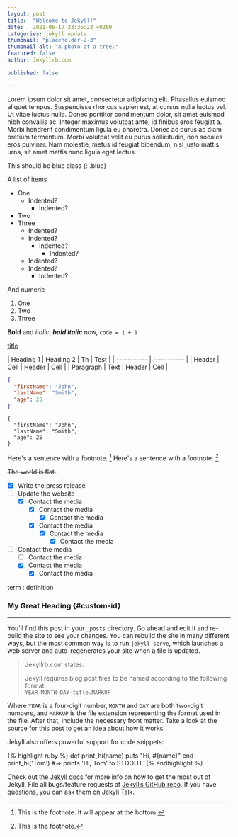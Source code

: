 ```yaml
---
layout: post
title:  "Welcome to Jekyll!"
date:   2021-06-17 23:36:23 +0200
categories: jekyll update
thumbnail: "placeholder-2-3"
thumbnail-alt: "A photo of a tree."
featured: false
author: Jekyllrb.com

published: false

---
```

Lorem ipsum dolor sit amet, consectetur adipiscing elit. Phasellus euismod aliquet tempus. Suspendisse rhoncus sapien est, at cursus nulla luctus vel. Ut vitae luctus nulla. Donec porttitor condimentum dolor, sit amet euismod nibh convallis ac. Integer maximus volutpat ante, id finibus eros feugiat a. Morbi hendrerit condimentum ligula eu pharetra. Donec ac purus ac diam pretium fermentum. Morbi volutpat velit eu purus sollicitudin, non sodales eros pulvinar. Nam molestie, metus id feugiat bibendum, nisl justo mattis urna, sit amet mattis nunc ligula eget lectus.

This should be blue class
{: .blue}

A list of items

- One
  - Indented?
    - Indented?
- Two
- Three
  - Indented?
  - Indented?
    - Indented?
      - Indented?
  - Indented?
  - Indented?
      - Indented?

And numeric

1. One
2. Two
3. Three

**Bold** and *italic*, ***bold italic*** now, `code = 1 + 1`

[title](https://www.example.com)

| Heading 1 | Heading 2 | Th | Test |
| ----------- | ----------- |
| Header | Cell | Header | Cell |
| Paragraph | Text | Header | Cell |

```json
{
  "firstName": "John",
  "lastName": "Smith",
  "age": 25
}
```

```
{
  "firstName": "John",
  "lastName": "Smith",
  "age": 25
}
```

Here's a sentence with a footnote. [^1]
Here's a sentence with a footnote. [^2]

[^1]: This is the footnote. It will appear at the bottom.

~~The world is flat.~~

- [x] Write the press release
- [ ] Update the website
  - [x] Contact the media
    - [x] Contact the media
      - [x] Contact the media
    - [x] Contact the media
      - [x] Contact the media
        - [x] Contact the media
- [ ] Contact the media
  - [ ] Contact the media
  - [x] Contact the media
    - [x] Contact the media

term
: definition

### My Great Heading {#custom-id}

---

[^2]: This is the footnote.

You’ll find this post in your `_posts` directory. Go ahead and edit it and re-build the site to see your changes. You can rebuild the site in many different ways, but the most common way is to run `jekyll serve`, which launches a web server and auto-regenerates your site when a file is updated.

> Jekyllrb.com states:
> 
> Jekyll requires blog post files to be named according to the following format:  
> `YEAR-MONTH-DAY-title.MARKUP`

Where `YEAR` is a four-digit number, `MONTH` and `DAY` are both two-digit numbers, and `MARKUP` is the file extension representing the format used in the file. After that, include the necessary front matter. Take a look at the source for this post to get an idea about how it works.

Jekyll also offers powerful support for code snippets:

{% highlight ruby %}
def print_hi(name)
  puts "Hi, #{name}"
end
print_hi('Tom')
#=> prints 'Hi, Tom' to STDOUT.
{% endhighlight %}

Check out the [Jekyll docs][jekyll-docs] for more info on how to get the most out of Jekyll. File all bugs/feature requests at [Jekyll’s GitHub repo][jekyll-gh]. If you have questions, you can ask them on [Jekyll Talk][jekyll-talk].

[jekyll-docs]: https://jekyllrb.com/docs/home
[jekyll-gh]:   https://github.com/jekyll/jekyll
[jekyll-talk]: https://talk.jekyllrb.com/

